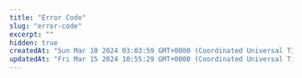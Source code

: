 ```yaml
---
title: "Error Code"
slug: "error-code"
excerpt: ""
hidden: true
createdAt: "Sun Mar 10 2024 03:03:59 GMT+0000 (Coordinated Universal Time)"
updatedAt: "Fri Mar 15 2024 10:55:29 GMT+0000 (Coordinated Universal Time)"
---
```

